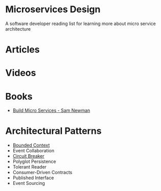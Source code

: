 # Microservices Design

A software developer reading list for learning more about micro service architecture

# Articles

# Videos

# Books

+ [Build Micro Services - Sam Newman](http://www.amazon.co.uk/Building-Microservices-Sam-Newman/dp/1491950358)

# Architectural Patterns

+ [Bounded Context](http://martinfowler.com/bliki/BoundedContext.html)
+ Event Collaboration
+ [Circuit Breaker](http://martinfowler.com/bliki/CircuitBreaker.html)
+ Polyglot Persistence
+ Tolerant Reader
+ Consumer-Driven Contracts
+ Published Interface
+ Event Sourcing
